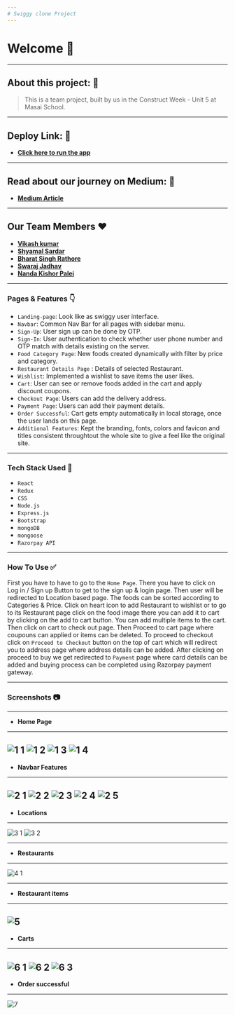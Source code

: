 ```yaml
---
# Swiggy clone Project
---
```


# Welcome 👋

---

## About this project: 🙌
> This is a team project, built by us in the Construct Week - Unit 5 at Masai School.

---

## Deploy Link: 🙌
- **[Click here to run the app](https://masaiswiggyclone.herokuapp.com/)**

---

## Read about our journey on Medium: 🙌
- **[Medium Article](https://medium.com/@vikashoffice.vk/the-journey-of-building-swiggy-clone-bcbc1b693d96)**

---
## Our Team Members ❤️

- **[Vikash kumar](https://github.com/vikashkumar897)**
- **[Shyamal Sardar](https://github.com/Shyamal90)**
- **[Bharat Singh Rathore](https://github.com/mrBharatSingh)**
- **[Swaraj Jadhav](https://github.com/swaraj54)**
- **[Nanda Kishor Palei](https://github.com/Nandakishorpalei)**


---

### Pages & Features 👇

- `Landing-page`: Look like as swiggy user interface.
- `Navbar`: Common Nav Bar for all pages with sidebar menu.
- `Sign-Up`: User sign up can be done by OTP.
- `Sign-In`: User authentication to check whether user phone number and OTP match with details existing on the server.
- `Food Category Page`: New foods created dynamically with filter by price and category.
- `Restaurant Details Page` : Details of selected Restaurant.
- `Wishlist`: Implemented a wishlist to save items the user likes. 
- `Cart`: User can see or remove foods added in the cart and apply discount coupons.
- `Checkout Page`: Users can add the delivery address.
- `Payment Page`: Users can add their payment details.
- `Order Successful`: Cart gets empty automatically in local storage, once the user lands on this page.
- `Additional Features`: Kept the branding, fonts, colors and favicon and titles consistent throughtout the whole site to give a feel like the original site.

---
### Tech Stack Used 🔧
- `React`
- `Redux`
- `CSS`
- `Node.js`
- `Express.js`
- `Bootstrap`
- `mongoDB`
- `mongoose`
- `Razorpay API`

---

### How To Use ✅

First you have to have to go to the `Home Page`. There you have to click on Log in / Sign up Button to get to the sign up & login page. Then user will be redirected to Location based page. The foods can be sorted according to Categories & Price. Click on heart icon to add Restaurant to wishlist or to go to its Restaurant page click on the food image there you can add it to cart by clicking on the add to cart button. You can add multiple items to the cart. Then click on cart to check out page. Then Proceed to cart page where coupouns can applied or items can be deleted. To proceed to checkout click on `Proceed to Checkout` button on the top of cart which will redirect you to address page where address details can be added. After clicking on proceed to buy we get redirected to `Payment` page where card details can be added and buying process can be completed using Razorpay payment gateway.

---


### Screenshots :camera:

---
- **Home Page**
---
![1 1](https://images2.imgbox.com/4a/99/2U9q7lVw_o.png)
![1 2](https://images2.imgbox.com/dc/67/7FJydnKV_o.png)
![1 3](https://images2.imgbox.com/c7/6d/GfRYOtLn_o.png)
![1 4](https://images2.imgbox.com/8a/db/Y3tiPDSk_o.png)
---
- **Navbar Features**
---
![2 1](https://images2.imgbox.com/6f/54/4CYz3aBp_o.png)
![2 2](https://images2.imgbox.com/ec/09/8bXKKLuI_o.png)
![2 3](https://images2.imgbox.com/ab/56/g6WiUTNG_o.png)
![2 4](https://images2.imgbox.com/bd/58/WHf7Ppv0_o.png)
![2 5](https://images2.imgbox.com/57/4b/8Y7waxoa_o.png)
---
- **Locations**
---
![3 1](https://images2.imgbox.com/f2/74/Mq6FZQtE_o.png)
![3 2](https://images2.imgbox.com/ca/c0/SW5Sf8GV_o.png)

---
- **Restaurants**
---
![4 1](https://images2.imgbox.com/2f/cd/WqjQzqce_o.png)

---
- **Restaurant items**
---
![5](https://images2.imgbox.com/aa/b0/AHrAad5k_o.png)
---
- **Carts**
---
![6 1](https://images2.imgbox.com/f6/47/jA6v5Mae_o.png)
![6 2](https://images2.imgbox.com/32/7c/qW0o0QHZ_o.png)
![6 3](https://images2.imgbox.com/31/60/a0CL93dF_o.png)
---
- **Order successful**
---
![7](https://images2.imgbox.com/f4/85/CceysnCt_o.png)



